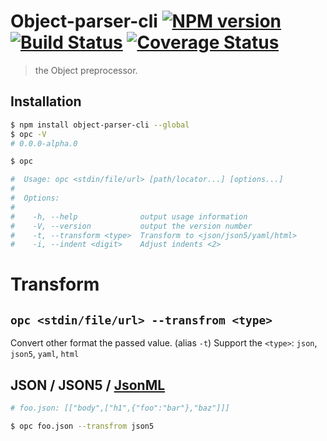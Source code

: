 # Object-parser-cli [![NPM version][npm-image]][npm] [![Build Status][travis-image]][travis] [![Coverage Status][coveralls-image]][coveralls]

> the Object preprocessor.

## Installation
```bash
$ npm install object-parser-cli --global
$ opc -V
# 0.0.0-alpha.0
```
```bash
$ opc

#  Usage: opc <stdin/file/url> [path/locator...] [options...]
#
#  Options:
#
#    -h, --help              output usage information
#    -V, --version           output the version number
#    -t, --transform <type>  Transform to <json/json5/yaml/html>
#    -i, --indent <digit>    Adjust indents <2>
```

# Transform
## `opc <stdin/file/url> --transfrom <type>`
Convert other format the passed value. (alias `-t`)
Support the `<type>`: `json`, `json5`, `yaml`, `html`

## JSON / JSON5 / [JsonML](http://www.jsonml.org/)
```bash
# foo.json: [["body",["h1",{"foo":"bar"},"baz"]]]

$ opc foo.json --transfrom json5
# [["body",["h1",{foo:"bar"},"baz"]]]

$ opc foo.json --transfrom yaml
# -
#   - body
#   - [h1, {foo: bar}, baz]

$ opc foo.json --transfrom html
# <body>
#   <h1 foo="bar">baz</h1>
# </body>
```

## YAML
```bash
# foo.yml: '-\n  - body\n  - [h1, {foo: bar}, baz]' > 

$ opc foo.yml --transfrom json
# [["body",["h1",{"foo":"bar"},"baz"]]]

$ opc foo.yml --transfrom json5
# [["body",["h1",{foo:"bar"},"baz"]]]

$ opc foo.yml --transfrom html
# <body>
#   <h1 foo="bar">baz</h1>
# </body>
```

# Traversing the `DOM`
## `opc <stdin/file/url> locator [locator...]`

```bash
# example.html: <title>foo</title>
$ opc example.html title # foo

# example.xml: <body id="baz"><h1>bar</h1></body>
$ opc example.xml body # bar
$ opc example.xml body?id # baz

# example.json: [["li",["a",{"href":"booooop"}],"beep"]]
$ opc example.json li # beep
$ opc example.json "li a"?href # booooop
```

`locator` is `selector?attribute`.
> `selector` is https://github.com/fb55/css-select#supported-selectors

Get [text()](https://github.com/cheeriojs/cheerio#-selector-context-root-) if selector hasn't `?attribute`.

# Get the value of `Object`
## `opc <stdin/file/url> path [path...]`

```bash
# bower.json: {"name":"bar","ignore":["baz","beep","boop"]}
$ opc bower name # bar
$ opc bower ignore # baz beep boop
$ opc bower name ignore # bar baz beep boop

# .travis.yml: language: node_js
$ opc .travis.yml language # node_js
```

> `path` is https://lodash.com/docs#get

License
---
[MIT][License]

[License]: http://59naga.mit-license.org/

[npm-image]:https://img.shields.io/npm/v/object-parser-cli.svg?style=flat-square
[npm]: https://npmjs.org/package/object-parser-cli
[travis-image]: http://img.shields.io/travis/59naga/object-parser-cli.svg?style=flat-square
[travis]: https://travis-ci.org/59naga/object-parser-cli
[coveralls-image]: http://img.shields.io/coveralls/59naga/object-parser-cli.svg?style=flat-square
[coveralls]: https://coveralls.io/r/59naga/object-parser-cli?branch=master
